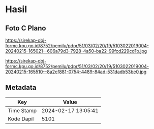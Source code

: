 # Hasil

## Foto C Plano

https://sirekap-obj-formc.kpu.go.id/8752/pemilu/pdpr/51/03/02/20/19/5103022019004-20240215-165021--606a79d3-7928-4a50-ba22-99fcd229cd1b.jpg

https://sirekap-obj-formc.kpu.go.id/8752/pemilu/pdpr/51/03/02/20/19/5103022019004-20240215-165510--8a2cf881-0754-4489-84ad-531dadb53be0.jpg


## Metadata

| Key        | Value               |
| ---------- | ------------------- |
| Time Stamp | 2024-02-17 13:05:41 |
| Kode Dapil | 5101                |



